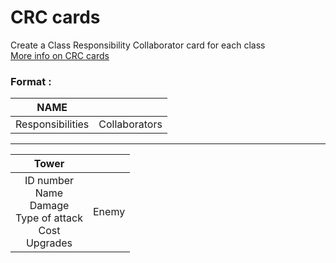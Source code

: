 # CRC cards

Create a Class Responsibility Collaborator card for each class <br />
[More info on CRC cards](http://www.agilemodeling.com/artifacts/crcModel.htm)

### Format :

|  NAME ||
| :---: | :---: | 
| Responsibilities | Collaborators |


 ---
 
 
|  Tower ||
| :---: | :---: | 
| ID number <br />Name <br />Damage <br /> Type of attack <br />Cost <br /> Upgrades <br />| Enemy |
